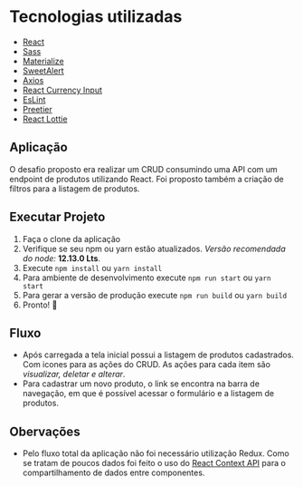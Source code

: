 # Tecnologias utilizadas

* [React](https://pt-br.reactjs.org/)
* [Sass](https://sass-lang.com/)
* [Materialize](https://materializecss.com/)
* [SweetAlert](https://sweetalert.js.org/)
* [Axios](https://github.com/axios/axios)
* [React Currency Input](https://github.com/jsillitoe/react-currency-input)
* [EsLint](https://eslint.org/)
* [Preetier](https://prettier.io/)
* [React Lottie](https://www.npmjs.com/package/react-lottie)

## Aplicação

O desafio proposto era realizar um CRUD consumindo uma API com um endpoint de produtos utilizando React. Foi proposto também a criação de filtros para a listagem de produtos.

## Executar Projeto

1. Faça o clone da aplicação
1. Verifique se seu npm ou yarn estão atualizados. *Versão recomendada do node:* **12.13.0 Lts**. 
1. Execute ```npm install``` ou ```yarn install```
1. Para ambiente de desenvolvimento execute ```npm run start``` ou ```yarn start```
1. Para gerar a versão de produção execute ```npm run build``` ou ```yarn build```
1. Pronto! :metal:

## Fluxo

* Após carregada a tela inicial possui a listagem de produtos cadastrados. Com icones para as ações do CRUD. As ações para cada item são *visualizar, deletar e alterar*.
* Para cadastrar um novo produto, o link se encontra na barra de navegação, em que é possível acessar o formulário e a listagem de produtos. 

## Obervações

* Pelo fluxo total da aplicação não foi necessário utilização Redux. Como se tratam de poucos dados foi feito o uso do [React Context API](https://pt-br.reactjs.org/docs/context.html) para o compartilhamento de dados entre componentes.
